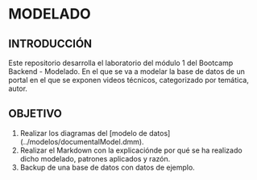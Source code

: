 # MODELADO

## INTRODUCCIÓN

Este repositorio desarrolla el laboratorio del módulo 1 del Bootcamp Backend - Modelado. En el que se va a modelar la base de datos de un portal en el que se exponen videos técnicos, categorizado por temática, autor.

## OBJETIVO

<ol>
  <li>Realizar los diagramas del [modelo de datos] (../modelos/documentalModel.dmm).
  <li>Realizar el Markdown con la explicaciónde por qué se ha realizado dicho modelado, patrones aplicados y razón.
  <li>Backup de una base de datos con datos de ejemplo.
</ol>

